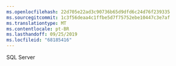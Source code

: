 ```yaml
---
ms.openlocfilehash: 22d705e22ad3c90736b65d9dfd6c24d76f239335
ms.sourcegitcommit: 1c3f56deaa4c1ffbe5d7f75752ebe10447c3e7af
ms.translationtype: MT
ms.contentlocale: pt-BR
ms.lasthandoff: 09/25/2019
ms.locfileid: "68185416"
---
```

SQL Server
